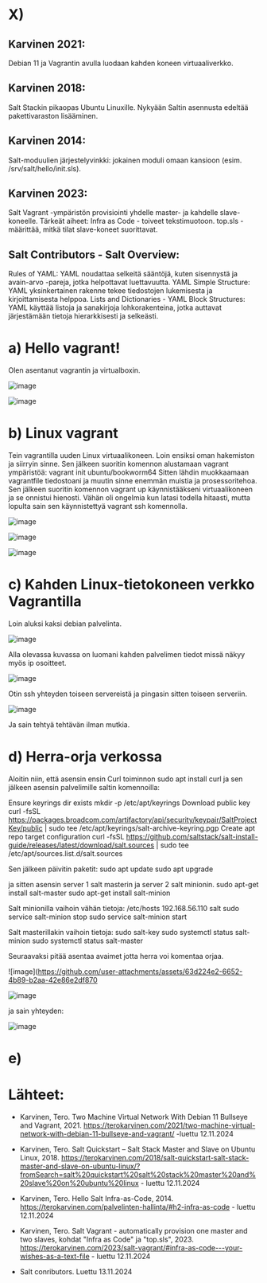 # X)
## Karvinen 2021: 
Debian 11 ja Vagrantin avulla luodaan kahden koneen virtuaaliverkko. 
## Karvinen 2018: 
Salt Stackin pikaopas Ubuntu Linuxille. Nykyään Saltin asennusta edeltää pakettivaraston lisääminen.
## Karvinen 2014: 
Salt-moduulien järjestelyvinkki: jokainen moduli omaan kansioon (esim. /srv/salt/hello/init.sls).
## Karvinen 2023: 
Salt Vagrant -ympäristön provisiointi yhdelle master- ja kahdelle slave-koneelle. Tärkeät aiheet:
Infra as Code - toiveet tekstimuotoon.
top.sls - määrittää, mitkä tilat slave-koneet suorittavat.
## Salt Contributors - Salt Overview:
Rules of YAML: YAML noudattaa selkeitä sääntöjä, kuten sisennystä ja avain-arvo -pareja, jotka helpottavat luettavuutta.
YAML Simple Structure: YAML yksinkertainen rakenne tekee tiedostojen lukemisesta ja kirjoittamisesta helppoa.
Lists and Dictionaries - YAML Block Structures: YAML käyttää listoja ja sanakirjoja lohkorakenteina, jotka auttavat järjestämään tietoja hierarkkisesti ja selkeästi.

# a) Hello vagrant!
Olen asentanut vagrantin ja virtualboxin.

![image](https://github.com/user-attachments/assets/ffc25cdb-f184-48a3-a6c6-8ebd44bf7e82)


![image](https://github.com/user-attachments/assets/e700bbe7-ca05-43f6-9f0e-3a2d896dff3c)


# b) Linux vagrant
Tein vagrantilla uuden Linux virtuaalikoneen. Loin ensiksi oman hakemiston ja siirryin sinne. Sen jälkeen suoritin komennon alustamaan vagrant ympäristöä:
vagrant init ubuntu/bookworm64
Sitten lähdin muokkaamaan vagrantfile tiedostoani ja muutin sinne enemmän muistia ja prosessoritehoa. 
Sen jälkeen suoritin komennon vagrant up käynnistääkseni virtuaalikoneen ja se onnistui hienosti. Vähän oli ongelmia kun latasi todella hitaasti, mutta lopulta sain sen käynnistettyä vagrant ssh komennolla.

![image](https://github.com/user-attachments/assets/daca7a44-e8a6-4e1a-b79a-2868fa985e4c)


![image](https://github.com/user-attachments/assets/ed6c71c3-26cc-4087-9adb-7a52a498b7b9)


![image](https://github.com/user-attachments/assets/efb02e96-6514-44a8-a1da-bb394ffe0f8a)


# c) Kahden Linux-tietokoneen verkko Vagrantilla
Loin aluksi kaksi debian palvelinta.

![image](https://github.com/user-attachments/assets/7010462d-98bb-4bee-8cbc-57bd324d2364)


Alla olevassa kuvassa on luomani kahden palvelimen tiedot missä näkyy myös ip osoitteet.

![image](https://github.com/user-attachments/assets/c0e8ee3b-0cc9-4fb2-9e29-060e0bd91169)


Otin ssh yhteyden toiseen servereistä ja pingasin sitten toiseen serveriin.

![image](https://github.com/user-attachments/assets/9c943969-5fc1-4f8f-9ee4-1f70192d98d0)

Ja sain tehtyä tehtävän ilman mutkia.


# d)  Herra-orja verkossa
Aloitin niin, että asensin ensin Curl toiminnon sudo apt install curl ja sen jälkeen asensin palvelimille saltin komennoilla:

Ensure keyrings dir exists
mkdir -p /etc/apt/keyrings
Download public key
curl -fsSL https://packages.broadcom.com/artifactory/api/security/keypair/SaltProjectKey/public | sudo tee /etc/apt/keyrings/salt-archive-keyring.pgp
Create apt repo target configuration
curl -fsSL https://github.com/saltstack/salt-install-guide/releases/latest/download/salt.sources | sudo tee /etc/apt/sources.list.d/salt.sources

Sen jälkeen päivitin paketit:
sudo apt update
sudo apt upgrade

ja sitten asensin server 1 salt masterin ja server 2 salt minionin.
sudo apt-get install salt-master
sudo apt-get install salt-minion

Salt minionilla vaihoin vähän tietoja:
/etc/hosts
192.168.56.110 salt
sudo service salt-minion stop
sudo service salt-minion start

Salt masterillakin vaihoin tietoja:
sudo salt-key
sudo systemctl status salt-minion
sudo systemctl status salt-master

Seuraavaksi pitää asentaa avaimet jotta herra voi komentaa orjaa.

![image](https://github.com/user-attachments/assets/63d224e2-6652-4b89-b2aa-42e86e2df870


![image](https://github.com/user-attachments/assets/0b7eed44-25de-4591-bf5b-458d4dfb037b)

ja sain yhteyden:

![image](https://github.com/user-attachments/assets/e79d56e5-9c00-455e-9025-9a47c4e45e4f)


# e)


# Lähteet:
* Karvinen, Tero. Two Machine Virtual Network With Debian 11 Bullseye and Vagrant, 2021. https://terokarvinen.com/2021/two-machine-virtual-network-with-debian-11-bullseye-and-vagrant/ -luettu 12.11.2024

* Karvinen, Tero. Salt Quickstart – Salt Stack Master and Slave on Ubuntu Linux, 2018. https://terokarvinen.com/2018/salt-quickstart-salt-stack-master-and-slave-on-ubuntu-linux/?fromSearch=salt%20quickstart%20salt%20stack%20master%20and%20slave%20on%20ubuntu%20linux - luettu 12.11.2024

* Karvinen, Tero. Hello Salt Infra-as-Code, 2014. https://terokarvinen.com/palvelinten-hallinta/#h2-infra-as-code - luettu 12.11.2024

* Karvinen, Tero. Salt Vagrant - automatically provision one master and two slaves, kohdat "Infra as Code" ja "top.sls", 2023. https://terokarvinen.com/2023/salt-vagrant/#infra-as-code---your-wishes-as-a-text-file - luettu 12.11.2024

* Salt conributors. Luettu 13.11.2024

